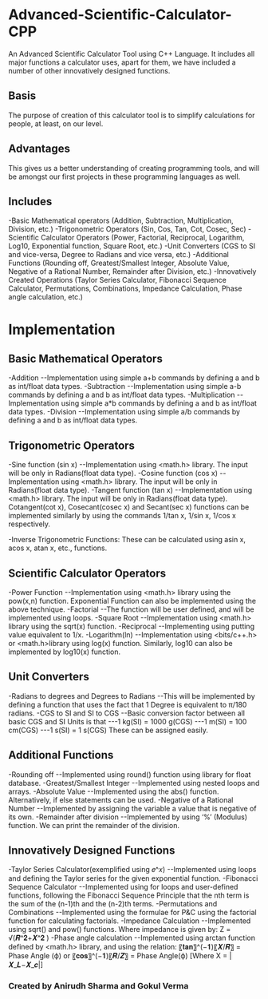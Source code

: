 # Advanced-Scientific-Calculator-CPP
An Advanced Scientific Calculator Tool using C++ Language. It includes all major functions a calculator uses, apart for them, we have included a number of other innovatively designed functions.

## Basis
The purpose of creation of this calculator tool is to simplify calculations for people, at least, on our level.

## Advantages
This gives us a better understanding of creating programming tools, and will be amongst our first projects in these programming languages as well.

## Includes
-Basic Mathematical operators (Addition, Subtraction, Multiplication, Division, etc.)
-Trigonometric Operators (Sin, Cos, Tan, Cot, Cosec, Sec)
-Scientific Calculator Operators (Power, Factorial, Reciprocal, Logarithm, Log10, Exponential function, Square Root, etc.)
-Unit Converters (CGS to SI and vice-versa, Degree to Radians and vice versa, etc.)
-Additional Functions (Rounding off, Greatest/Smallest Integer, Absolute Value, Negative of a Rational Number, Remainder after Division, etc.)
-Innovatively Created Operations (Taylor Series Calculator, Fibonacci Sequence Calculator, Permutations, Combinations, Impedance Calculation, Phase angle calculation, etc.)

# Implementation

## Basic Mathematical Operators
-Addition
--Implementation using simple a+b commands by defining a and b as int/float data types.
-Subtraction
--Implementation using simple a-b commands by defining a and b as int/float data types.
-Multiplication
--Implementation using simple a*b commands by defining a and b as int/float data types.
-Division
--Implementation using simple a/b commands by defining a and b as int/float data types.

## Trigonometric Operators
-Sine function (sin x)
--Implementation using <math.h> library. The input will be only in Radians(float data type).
-Cosine function (cos x)
--Implementation using <math.h> library. The input will be only in Radians(float data type).
-Tangent function (tan x)
--Implementation using <math.h> library. The input will be only in Radians(float data type).
Cotangent(cot x), Cosecant(cosec x) and Secant(sec x) functions can be implemented similarly by using the commands 1/tan x, 1/sin x, 1/cos x respectively.

-Inverse Trigonometric Functions:
These can be calculated using asin x, acos x, atan x, etc., functions.

## Scientific Calculator Operators
-Power Function
--Implementation using <math.h> library using the  pow(x,n) function. Exponential Function can also be implemented using the above technique.
-Factorial
--The function will be user defined, and will be implemented using loops.
-Square Root
--Implementation using <math.h> library using the sqrt(x) function.
-Reciprocal
--Implementing using putting value equivalent to 1/x.
-Logarithm(ln)
--Implementation using <bits/c++.h>  or <math.h>library using log(x) function. Similarly, log10 can also be implemented by log10(x) function.

## Unit Converters
-Radians to degrees and Degrees to Radians
--This will be implemented by defining a function that uses the fact that 1 Degree is equivalent to π/180 radians.
-CGS to SI and SI to CGS
--Basic conversion factor between all basic CGS and SI Units is that
---1 kg(SI) = 1000 g(CGS)
---1  m(SI) = 100 cm(CGS)
---1 s(SI) = 1 s(CGS)
These can be assigned easily.

## Additional Functions
-Rounding off
--Implemented using round() function using <cmath> library for float database.
-Greatest/Smallest Integer
--Implemented using nested loops and arrays.
-Absolute Value
--Implemented using the abs() function. Alternatively, if else statements can be used.
-Negative of a Rational Number
--Implemented by assigning the variable a value that is negative of its own.
-Remainder after division
--Implemented by using ‘%’ (Modulus) function. We can print the remainder of the division.

## Innovatively Designed Functions
-Taylor Series Calculator(exemplified using 𝑒^𝑥)
--Implemented using loops and defining the Taylor series for the given exponential function.
-Fibonacci Sequence Calculator 
--Implemented using for loops and user-defined functions, following the Fibonacci Sequence Principle that the nth term is the sum of the (n-1)th and the (n-2)th terms.
-Permutations and Combinations
--Implemented using the formulae for P&C using the factorial function for calculating factorials.
-Impedance Calculation 
--Implemented using sqrt() and pow() functions. Where impedance is given by:
Z = √(𝑹^𝟐+𝑿^𝟐 )
-Phase angle calculation
--Implemented using arctan function defined by <math.h> library, and using the relation:
〖𝐭𝐚𝐧〗^(−𝟏)⁡〖𝑿/𝑹〗  = Phase Angle (ф)  or 〖𝐜𝐨𝐬〗^(−𝟏)⁡〖𝑹/𝒁〗  = Phase Angle(ф)	[Where X = |𝑿_𝑳−𝑿_𝒄|]

### Created by Anirudh Sharma and Gokul Verma
